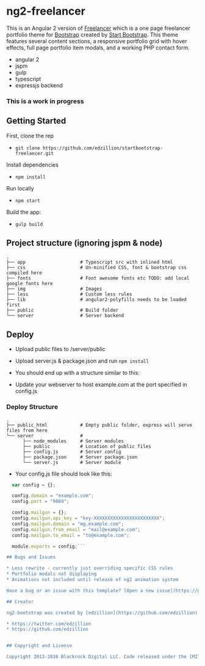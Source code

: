 # ng2-freelancer

This is an Angular 2 version of [Freelancer](http://startbootstrap.com/template-overviews/freelancer/) which is a one page freelancer portfolio theme for [Bootstrap](http://getbootstrap.com/) created by [Start Bootstrap](http://startbootstrap.com/). This theme features several content sections, a responsive portfolio grid with hover effects, full page portfolio item modals, and a working PHP contact form.

* angular 2
* jspm
* gulp
* typescript
* expressjs backend

### This is a work in progress



## Getting Started

First, clone the rep
* `git clone https://github.com/edzillion/startbootstrap-freelancer.git`

Install dependencies
* `npm install`

Run locally
* `npm start`

Build the app:
* `gulp build`

## Project structure (ignoring jspm & node)

    .
    ├── app                    # Typescript src with inlined html
    ├── css                    # Un-minified CSS, font & bootstrap css compiled here
    ├── fonts                  # Font awesome fonts etc TODO: add local google fonts here
    ├── img                    # Images
    ├── less                   # Custom less rules
    ├── lib                    # angular2-polyfills needs to be loaded first
    ├── public                 # Build folder
    └── server                 # Server backend


## Deploy

* Upload public files to /server/public

* Upload server.js & package.json and run `npm install`

* You should end up with a structure similar to this:

* Update your webserver to host example.com at the port specified in config.js

### Deploy Structure

    .
    ├── public_html            # Empty public folder, express will serve files from here
    └── server                 #
          ├── node_modules     # Server modules
          ├── public           # Location of public files
          ├── config.js        # Server config
          ├── package.json     # Server package.json
          └── server.js        # Server module

* Your config.js file should look like this:


```javascript
  var config = {};

  config.domain = "example.com";
  config.port = "9089";

  config.mailgun = {};
  config.mailgun.api_key = "key-XXXXXXXXXXXXXXXXXXXXXXXX";
  config.mailgun.domain = "mg.example.com";
  config.mailgun.from_email = "mail@example.com";
  config.mailgun.to_email = "to@example.com";

  module.exports = config;```

## Bugs and Issues

* Less rewrite - currently just overriding specific CSS rules
* Portfolio modals not displaying
* Animations not included until release of ng2 animation system

Have a bug or an issue with this template? [Open a new issue](https://github.com/edzillion/startbootstrap-freelancer/issues)

## Creator

ng2-bootstrap was created by [edzillion](https://github.com/edzillion) using the excellent [Freelancer Theme from Start Bootstrap](http://startbootstrap.com/template-overviews/freelancer/) which in turn was created and is maintained by **[David Miller](http://davidmiller.io/)**, Owner of [Blackrock Digital](http://blackrockdigital.io/).

* https://twitter.com/edzillion
* https://github.com/edzillion


## Copyright and License

Copyright 2013-2016 Blackrock Digital LLC. Code released under the [MIT](https://github.com/edzillion/startbootstrap-freelancer/blob/gh-pages/LICENSE) license.
